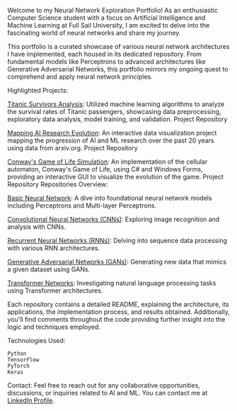 Welcome to my Neural Network Exploration Portfolio! As an enthusiastic Computer Science student with a focus on Artificial Intelligence and Machine Learning at Full Sail University, I am excited to delve into the fascinating world of neural networks and share my journey.

This portfolio is a curated showcase of various neural network architectures I have implemented, each housed in its dedicated repository. From fundamental models like Perceptrons to advanced architectures like Generative Adversarial Networks, this portfolio mirrors my ongoing quest to comprehend and apply neural network principles.

Highlighted Projects:

  [Titanic Survivors Analysis](https://github.com/Hoover070/MIS_Research_Hoover): Utilized machine learning algorithms to analyze the survival rates of Titanic passengers, showcasing data preprocessing, exploratory data analysis, model training, and validation. Project Repository

  [Mapping AI Research Evolution](https://github.com/Hoover070/DVM_RP_Hoover): An interactive data visualization project mapping the progression of AI and ML research over the past 20 years using data from arxiv.org. Project Repository

  [Conway's Game of Life Simulation](https://github.com/Hoover070/ConwaysGameOfLife): An implementation of the cellular automaton, Conway's Game of Life, using C# and Windows Forms, providing an interactive GUI to visualize the evolution of the game. Project Repository
Repositories Overview:

  [Basic Neural Network](https://www.linkedin.com/in/williamhoover70/): A dive into foundational neural network models including Perceptrons and Multi-layer Perceptrons.
    
  [Convolutional Neural Networks (CNNs)](https://www.linkedin.com/in/williamhoover70/): Exploring image recognition and analysis with CNNs.
    
  [Recurrent Neural Networks (RNNs)](https://www.linkedin.com/in/williamhoover70/): Delving into sequence data processing with various RNN architectures.
    
  [Generative Adversarial Networks (GANs)](https://www.linkedin.com/in/williamhoover70/): Generating new data that mimics a given dataset using GANs.
    
  [Transformer Networks](https://www.linkedin.com/in/williamhoover70/): Investigating natural language processing tasks using Transformer architectures.
    

Each repository contains a detailed README, explaining the architecture, its applications, the implementation process, and results obtained. Additionally, you'll find comments throughout the code providing further insight into the logic and techniques employed.

Technologies Used:

    Python
    TensorFlow
    PyTorch
    Keras
    

Contact:
Feel free to reach out for any collaborative opportunities, discussions, or inquiries related to AI and ML. You can contact me at [LinkedIn Profile](https://www.linkedin.com/in/williamhoover70/).
